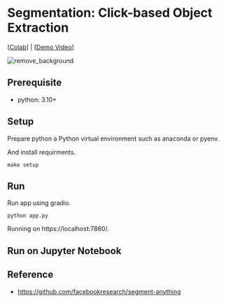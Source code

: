 # Segmentation: Click-based Object Extraction
[[Colab](https://colab.research.google.com/github/MrSyee/dl_apps/blob/main/segmentation/remove_background_app.ipynb#scrollTo=sYRMevglbDCr)] | [[Demo Video](https://youtu.be/JBbBKX-Nqjw)]

![remove_background](https://github.com/MrSyee/dl_apps/assets/17582508/be4383cf-7828-4f92-99bb-554bdaf93b98)

## Prerequisite
- python: 3.10+

## Setup
Prepare python a Python virtual environment such as anaconda or pyenv.

And install requirments.
```
make setup
```

## Run
Run app using gradio.
```
python app.py
```
Running on https://localhost:7860/.

## Run on Jupyter Notebook

## Reference
- https://github.com/facebookresearch/segment-anything
